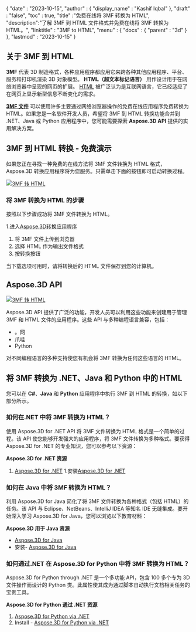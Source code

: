 {
  "date" : "2023-10-15",
  "author" : {
    "display_name" : "Kashif Iqbal"
},
  "draft" : "false",
  "toc" : true,
  "title" :"免费在线将 3MF 转换为 HTML",
  "description":"了解 3MF 到 HTML 文件格式并免费在线将 3MF 转换为 HTML。",
  "linktitle" : "3MF to HTML",
  "menu" : {
    "docs" : {
      "parent" : "3d"
}
},
  "lastmod" : "2023-10-15"
}

## 关于 3MF 到 HTML

**3MF** 代表 3D 制造格式，各种应用程序都应用它来跨各种其他应用程序、平台、服务和打印机渲染 3D 对象模型。 **HTML（超文本标记语言）** 用作设计用于在网络浏览器中呈现的网页的扩展。 [HTML](/zh/web/html/) 被广泛认为是互联网语言，它已经适应了在网页上显示新型信息不断变化的需求。

**[3MF 文件](/zh/3d/3mf/)** 可以使用许多主要通过网络浏览器操作的免费在线应用程序免费转换为 HTML。如果您是一名软件开发人员，希望将 3MF 到 HTML 转换功能合并到 .NET、Java 或 Python 应用程序中，您可能需要探索 **Aspose.3D API** 提供的实用解决方案。

## 3MF 到 HTML 转换 - 免费演示

如果您正在寻找一种免费的在线方法将 3MF 文件转换为 HTML 格式，Aspose.3D 转换应用程序将为您服务。只需单击下面的按钮即可启动转换过程。

[![3MF 转 HTML](../3mf-to-html.png)](https://products.aspose.app/3d/conversion/3mf-to-html)

### 将 3MF 转换为 HTML 的步骤

按照以下步骤成功将 3MF 文件转换为 HTML。

1.进入[Aspose.3D转换应用程序](https://products.aspose.app/3d/conversion/3MF-to-html)
1. 将 3MF 文件上传到浏览器
1. 选择 HTML 作为输出文件格式
1. 按转换按钮

当下载选项可用时，请将转换后的 HTML 文件保存到您的计算机。

## Aspose.3D API

[![3MF 转 HTML](../try-aspose-3d.png)](https://products.aspose.com/3d/)

Aspose.3D API 提供了广泛的功能，开发人员可以利用这些功能来创建用于管理 3MF 和 HTML 文件的应用程序。这些 API 与多种编程语言兼容，包括：

* 。网
* 爪哇
* Python

对不同编程语言的多种支持使您有机会将 3MF 转换为任何这些语言的 HTML。

## 将 3MF 转换为 .NET、Java 和 Python 中的 HTML

您可以在 **C#**、**Java** 和 **Python** 应用程序中执行 3MF 到 HTML 的转换，如以下部分所示。

### 如何在.NET 中将 3MF 转换为 HTML？

使用 Aspose.3D for .NET API 将 3MF 文件转换为 HTML 格式是一个简单的过程。该 API 使您能够开发强大的应用程序，将 3MF 文件转换为多种格式。要获得 Aspose.3D for .NET 的专业知识，您可以参考以下资源：

**Aspose.3D for .NET 资源**

1. [Aspose.3D for .NET](https://products.aspose.com/3d/net/)
1.安装[Aspose.3D for .NET](https://docs.aspose.com/3d/net/installation/)

### 如何在 Java 中将 3MF 转换为 HTML？

利用 Aspose.3D for Java 简化了将 3MF 文件转换为各种格式（包括 HTML）的任务。该 API 与 Eclipse、NetBeans、IntelliJ IDEA 等知名 IDE 无缝集成。要开始深入学习 Aspose.3D for Java，您可以浏览以下教育材料：

**Aspose.3D 用于 Java 资源**

* [Aspose.3D for Java](https://products.aspose.com/3d/java/)
* 安装- [Aspose.3D for Java](https://docs.aspose.com/3d/java/installation/)

### 如何通过.NET 在 Aspose.3D for Python 中将 3MF 转换为 HTML？

Aspose.3D for Python through .NET 是一个多功能 API，包含 100 多个专为 3D 文件操作而设计的 Python 类。此属性使其成为通过脚本自动执行文档相关任务的宝贵工具。

**Aspose.3D for Python 通过 .NET 资源**

1. [Aspose.3D for Python via .NET](https://products.aspose.com/3d/python-net/)
1. Install - [Aspose.3D for Python via .NET](https://releases.aspose.com/3d/python-net/)
